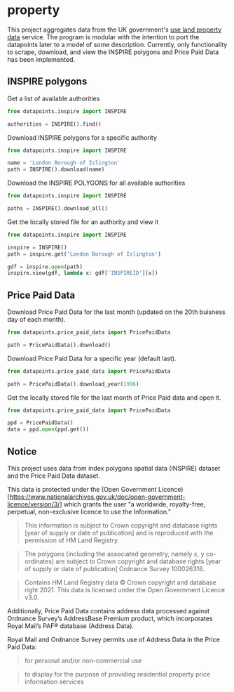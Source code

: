 # property
This project aggregates data from the UK government's [use land property data](https://use-land-property-data.service.gov.uk/) service. The program is modular with the intention to port the datapoints later to a model of some description. Currently, only functionality to scrape, download, and view the INSPIRE polygons and Price Paid Data has been implemented.

## INSPIRE polygons

Get a list of available authorities

```py
from datapoints.inspire import INSPIRE

authorities = INSPIRE().find()
```

Download INSPIRE polygons for a specific authority

```py
from datapoints.inspire import INSPIRE

name = 'London Borough of Islington'
path = INSPIRE().download(name)
```

Download the INSPIRE POLYGONS for all available authorities

```py
from datapoints.inspire import INSPIRE

paths = INSPIRE().download_all()
```

Get the locally stored file for an authority and view it

```py
from datapoints.inspire import INSPIRE

inspire = INSPIRE()
path = inspire.get('London Borough of Islington')

gdf = inspire.open(path)
inspire.view(gdf, lambda x: gdf['INSPIREID'][x])
```

## Price Paid Data

Download Price Paid Data for the last month (updated on the 20th buisness day of each month).

```py
from datapoints.price_paid_data import PricePaidData

path = PricePaidData().download()
```

Download Price Paid Data for a specific year (default last).

```py
from datapoints.price_paid_data import PricePaidData

path = PricePaidData().download_year(1996)
```

Get the locally stored file for the last month of Price Paid data and open it.

```py
from datapoints.price_paid_data import PricePaidData

ppd = PricePaidData()
data = ppd.open(ppd.get())
```

## Notice

This project uses data from index polygons spatial data (INSPIRE) dataset and the Price Paid Data dataset.

This data is protected under the (Open Government Licence)[https://www.nationalarchives.gov.uk/doc/open-government-licence/version/3/] which grants the user "a worldwide, royalty-free, perpetual, non-exclusive licence to use the Information."

> This information is subject to Crown copyright and database rights [year of supply or date of publication] and is reproduced with the permission of HM Land Registry.

> The polygons (including the associated geometry, namely x, y co-ordinates) are subject to Crown copyright and database rights [year of supply or date of publication] Ordnance Survey 100026316.

> Contains HM Land Registry data © Crown copyright and database right 2021. This data is licensed under the Open Government Licence v3.0.

Additionally, Price Paid Data contains address data processed against Ordnance Survey’s AddressBase Premium product, which incorporates Royal Mail’s PAF® database (Address Data).

Royal Mail and Ordnance Survey permits use of Address Data in the Price Paid Data:

> for personal and/or non-commercial use

> to display for the purpose of providing residential property price information services